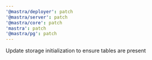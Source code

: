 ```yaml
---
'@mastra/deployer': patch
'@mastra/server': patch
'@mastra/core': patch
'mastra': patch
'@mastra/pg': patch
---
```


Update storage initialization to ensure tables are present
